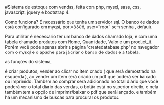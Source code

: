 #Sistema de estoque com vendas, feita com php, mysql, sass, css, javascript, jquery e bootstrap 4.

Como funciona?
É necessário que tenha um servidor sql. O banco de dados está configurado em myqsl, port=3306, user="root" sem senha , default.

Para utilizar é necessario ter um banco de dados chamado loja, e com uma tabela chamado produtos com Nome, Quantidade, Valor e um product_it. Porém você pode apenas abrir a página 'createdatabase.php' no navegador com o mysql e o apache para já criar o banco de dados e a tabela.

as funções do sistema,

é criar produtos, vender ao clicar no item criado ( que será demostrado na esquerda ), ao vender um item será criado um pdf que poderá ser baixado ou imprimido. Também ao comprar será adicionado no total diário que você poderá ver o total diário das vendas, o botão está no superior direito, e nela também tem a opção de imprimir/baixar o pdf que será lançado. e também há um mecanismo de buscas para procurar os produtos.

